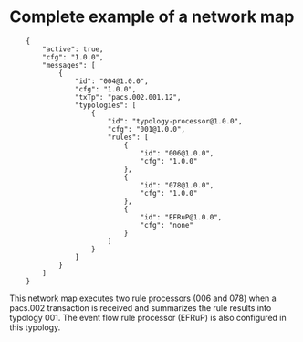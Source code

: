 <!-- SPDX-License-Identifier: Apache-2.0 -->

# Complete example of a network map

```
    {
        "active": true,
        "cfg": "1.0.0",
        "messages": [
            {
                "id": "004@1.0.0",
                "cfg": "1.0.0",
                "txTp": "pacs.002.001.12",
                "typologies": [
                    {
                        "id": "typology-processor@1.0.0",
                        "cfg": "001@1.0.0",
                        "rules": [
                            {
                                "id": "006@1.0.0",
                                "cfg": "1.0.0"
                            },
                            {
                                "id": "078@1.0.0",
                                "cfg": "1.0.0"
                            },
                            {
                                "id": "EFRuP@1.0.0",
                                "cfg": "none"
                            }
                        ]
                    }
                ]
            }
        ]
    }
```

This network map executes two rule processors (006 and 078) when a pacs.002 transaction is received and summarizes the rule results into typology 001.  The event flow rule processor (EFRuP) is also configured in this typology.